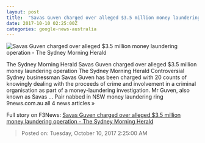 ```yaml
---
layout: post
title:  "Savas Guven charged over alleged $3.5 million money laundering operation - The Sydney Morning Herald"
date: 2017-10-10 02:25:00Z
categories: google-news-australia
---
```


![Savas Guven charged over alleged $3.5 million money laundering operation - The Sydney Morning Herald](http://www.smh.com.au/content/dam/images/g/t/3/7/x/q/image.related.articleLeadwide.620x349.gyxjz0.png/1507606993771.jpg)

The Sydney Morning Herald Savas Guven charged over alleged $3.5 million money laundering operation The Sydney Morning Herald Controversial Sydney businessman Savas Guven has been charged with 20 counts of knowingly dealing with the proceeds of crime and involvement in a criminal organisation as part of a money-laundering investigation. Mr Guven, also known as Savas ... Pair nabbed in NSW money laundering ring 9news.com.au all 4 news articles »


Full story on F3News: [Savas Guven charged over alleged $3.5 million money laundering operation - The Sydney Morning Herald](http://www.f3nws.com/n/ktaexE)

> Posted on: Tuesday, October 10, 2017 2:25:00 AM
